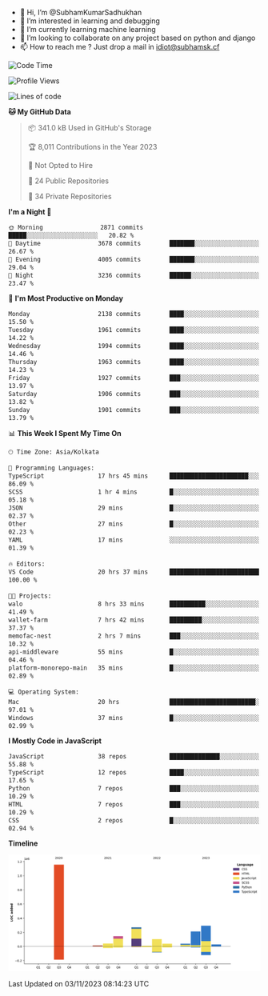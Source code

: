 - 👋 Hi, I’m @SubhamKumarSadhukhan
- 👀 I’m interested in learning and debugging
- 🌱 I’m currently learning machine learning
- 💞️ I’m looking to collaborate on any project based on python and django
- 📫 How to reach me ?
      Just drop a mail in idiot@subhamsk.cf

<!---
SubhamKumarSadhukhan/SubhamKumarSadhukhan is a ✨ special ✨ repository because its `README.md` (this file) appears on your GitHub profile.
You can click the Preview link to take a look at your changes.
--->


<!--START_SECTION:waka-->
![Code Time](http://img.shields.io/badge/Code%20Time-1%2C619%20hrs%2043%20mins-blue)

![Profile Views](http://img.shields.io/badge/Profile%20Views-1-blue)

![Lines of code](https://img.shields.io/badge/From%20Hello%20World%20I%27ve%20Written-2.3%20million%20lines%20of%20code-blue)

**🐱 My GitHub Data** 

> 📦 341.0 kB Used in GitHub's Storage 
 > 
> 🏆 8,011 Contributions in the Year 2023
 > 
> 🚫 Not Opted to Hire
 > 
> 📜 24 Public Repositories 
 > 
> 🔑 34 Private Repositories 
 > 
**I'm a Night 🦉** 

```text
🌞 Morning                2871 commits        █████░░░░░░░░░░░░░░░░░░░░   20.82 % 
🌆 Daytime                3678 commits        ███████░░░░░░░░░░░░░░░░░░   26.67 % 
🌃 Evening                4005 commits        ███████░░░░░░░░░░░░░░░░░░   29.04 % 
🌙 Night                  3236 commits        ██████░░░░░░░░░░░░░░░░░░░   23.47 % 
```
📅 **I'm Most Productive on Monday** 

```text
Monday                   2138 commits        ████░░░░░░░░░░░░░░░░░░░░░   15.50 % 
Tuesday                  1961 commits        ████░░░░░░░░░░░░░░░░░░░░░   14.22 % 
Wednesday                1994 commits        ████░░░░░░░░░░░░░░░░░░░░░   14.46 % 
Thursday                 1963 commits        ████░░░░░░░░░░░░░░░░░░░░░   14.23 % 
Friday                   1927 commits        ███░░░░░░░░░░░░░░░░░░░░░░   13.97 % 
Saturday                 1906 commits        ███░░░░░░░░░░░░░░░░░░░░░░   13.82 % 
Sunday                   1901 commits        ███░░░░░░░░░░░░░░░░░░░░░░   13.79 % 
```


📊 **This Week I Spent My Time On** 

```text
🕑︎ Time Zone: Asia/Kolkata

💬 Programming Languages: 
TypeScript               17 hrs 45 mins      ██████████████████████░░░   86.09 % 
SCSS                     1 hr 4 mins         █░░░░░░░░░░░░░░░░░░░░░░░░   05.18 % 
JSON                     29 mins             █░░░░░░░░░░░░░░░░░░░░░░░░   02.37 % 
Other                    27 mins             █░░░░░░░░░░░░░░░░░░░░░░░░   02.23 % 
YAML                     17 mins             ░░░░░░░░░░░░░░░░░░░░░░░░░   01.39 % 

🔥 Editors: 
VS Code                  20 hrs 37 mins      █████████████████████████   100.00 % 

🐱‍💻 Projects: 
walo                     8 hrs 33 mins       ██████████░░░░░░░░░░░░░░░   41.49 % 
wallet-farm              7 hrs 42 mins       █████████░░░░░░░░░░░░░░░░   37.37 % 
memofac-nest             2 hrs 7 mins        ███░░░░░░░░░░░░░░░░░░░░░░   10.32 % 
api-middleware           55 mins             █░░░░░░░░░░░░░░░░░░░░░░░░   04.46 % 
platform-monorepo-main   35 mins             █░░░░░░░░░░░░░░░░░░░░░░░░   02.89 % 

💻 Operating System: 
Mac                      20 hrs              ████████████████████████░   97.01 % 
Windows                  37 mins             █░░░░░░░░░░░░░░░░░░░░░░░░   02.99 % 
```

**I Mostly Code in JavaScript** 

```text
JavaScript               38 repos            ██████████████░░░░░░░░░░░   55.88 % 
TypeScript               12 repos            ████░░░░░░░░░░░░░░░░░░░░░   17.65 % 
Python                   7 repos             ███░░░░░░░░░░░░░░░░░░░░░░   10.29 % 
HTML                     7 repos             ███░░░░░░░░░░░░░░░░░░░░░░   10.29 % 
CSS                      2 repos             █░░░░░░░░░░░░░░░░░░░░░░░░   02.94 % 
```



**Timeline**

![Lines of Code chart](https://raw.githubusercontent.com/SubhamKumarSadhukhan/SubhamKumarSadhukhan/main/assets/bar_graph.png)


 Last Updated on 03/11/2023 08:14:23 UTC
<!--END_SECTION:waka-->
